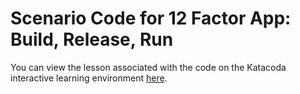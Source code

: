 # Scenario Code for 12 Factor App: Build, Release, Run

You can view the lesson associated with the code on the Katacoda interactive learning environment [here](https://www.katacoda.com/innosoft/scenarios/12factor-005). 

